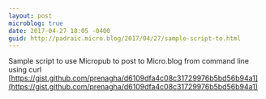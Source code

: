 ```yaml
---
layout: post
microblog: true
date: 2017-04-27 18:05 -0400
guid: http://padraic.micro.blog/2017/04/27/sample-script-to.html
---
```

Sample script to use Micropub to post to Micro.blog from command line using curl [https://gist.github.com/prenagha/d6109dfa4c08c31729976b5bd56b94a1](https://gist.github.com/prenagha/d6109dfa4c08c31729976b5bd56b94a1)
